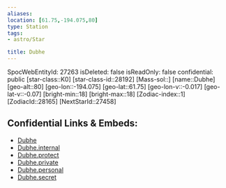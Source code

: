 ```yaml
---
aliases: 
location: [61.75,-194.075,80]
type: Station
tags:
- astro/Star

title: Dubhe
---
```

SpocWebEntityId: 27263
isDeleted: false
isReadOnly: false
confidential: public
[star-class::K0]
[star-class-id::28192]
[Mass-sol::]
[name::Dubhe]
[geo-alt::80]
[geo-lon::-194.075]
[geo-lat::61.75]
[geo-lon-v::-0.017]
[geo-lat-v::-0.07]
[bright-min::18]
[bright-max::18]
[Zodiac-index::1]
[ZodiacId::28165]
[NextStarId::27458]



## Confidential Links & Embeds: 
- [Dubhe](../../../_public/astro/Star/Dubhe.md) 
- [Dubhe.internal](../../../_internal/astro/Star/Dubhe.internal.md) 
- [Dubhe.protect](../../../_protect/astro/Star/Dubhe.protect.md) 
- [Dubhe.private](../../../_private/astro/Star/Dubhe.private.md) 
- [Dubhe.personal](../../../_personal/astro/Star/Dubhe.personal.md) 
- [Dubhe.secret](../../../_secret/astro/Star/Dubhe.secret.md)

